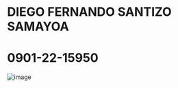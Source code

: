 # DIEGO FERNANDO SANTIZO SAMAYOA
# 0901-22-15950
![image](https://github.com/user-attachments/assets/61096c56-c509-4839-a19e-95f421172834)
